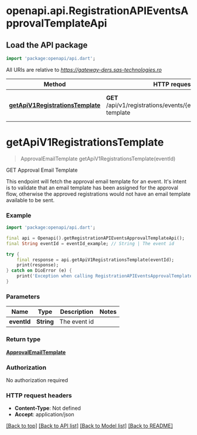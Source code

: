 # openapi.api.RegistrationAPIEventsApprovalTemplateApi

## Load the API package
```dart
import 'package:openapi/api.dart';
```

All URIs are relative to *https://gateway-ders.sas-technologies.ro*

Method | HTTP request | Description
------------- | ------------- | -------------
[**getApiV1RegistrationsTemplate**](RegistrationAPIEventsApprovalTemplateApi.md#getapiv1registrationstemplate) | **GET** /api/v1/registrations/events/{eventId}/approval-template | GET Approval Email Template


# **getApiV1RegistrationsTemplate**
> ApprovalEmailTemplate getApiV1RegistrationsTemplate(eventId)

GET Approval Email Template

This endpoint will fetch the approval email template for an event. It's intent is to validate that an email template has been assigned for the approval flow, otherwise the approved registrations would not have an email template available to be sent.

### Example
```dart
import 'package:openapi/api.dart';

final api = Openapi().getRegistrationAPIEventsApprovalTemplateApi();
final String eventId = eventId_example; // String | The event id

try {
    final response = api.getApiV1RegistrationsTemplate(eventId);
    print(response);
} catch on DioError (e) {
    print('Exception when calling RegistrationAPIEventsApprovalTemplateApi->getApiV1RegistrationsTemplate: $e\n');
}
```

### Parameters

Name | Type | Description  | Notes
------------- | ------------- | ------------- | -------------
 **eventId** | **String**| The event id | 

### Return type

[**ApprovalEmailTemplate**](ApprovalEmailTemplate.md)

### Authorization

No authorization required

### HTTP request headers

 - **Content-Type**: Not defined
 - **Accept**: application/json

[[Back to top]](#) [[Back to API list]](../README.md#documentation-for-api-endpoints) [[Back to Model list]](../README.md#documentation-for-models) [[Back to README]](../README.md)

